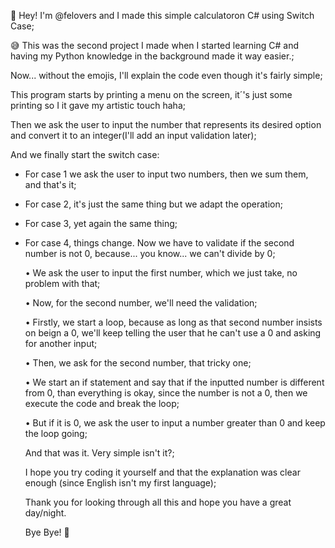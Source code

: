 👋 Hey! I'm @felovers and I made this simple calculatoron C# using Switch Case;

😅 This was the second project I made when I started learning C# and having my Python knowledge in the background made it way easier.;

Now... without the emojis, I'll explain the code even though it's fairly simple;

This program starts by printing a menu on the screen, it´'s just some printing so I it gave my artistic touch haha;

Then we ask the user to input the number that represents its desired option and convert it to an integer(I'll add an input validation later);

And we finally start the switch case:
- For case 1 we ask the user to input two numbers, then we sum them, and that's it;
- For case 2, it's just the same thing but we adapt the operation;
- For case 3, yet again the same thing;
- For case 4, things change. Now we have to validate if the second number is not 0, because... you know... we can't divide by 0;
    
    • We ask the user to input the first number, which we just take, no problem with that;
    
    • Now, for the second number, we'll need the validation;
    
    • Firstly, we start a loop, because as long as that second number insists on beign a 0, we'll keep telling the user that he can't use a 0 and asking for another input;
    
    • Then, we ask for the second number, that tricky one;
    
    • We start an if statement and say that if the inputted number is different from 0, than everything is okay, since the number is not a 0, then we execute the code and break the loop;
    
    • But if it is 0, we ask the user to input a number greater than 0 and keep the loop going;
   
   And that was it. Very simple isn't it?;
   
   I hope you try coding it yourself and that the explanation was clear enough (since English isn't my first language);
   
   Thank you for looking through all this and hope you have a great day/night.
   
   Bye Bye! 👋

